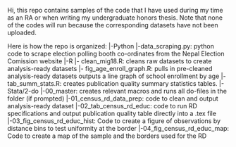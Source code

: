 Hi, this repo contains samples of the code that I have used during my time as an RA or when writing my undergraduate honors thesis.
Note that none of the codes will run because the corresponding datasets have not been uploaded. 

Here is how the repo is organized:
|-Python
    |-data_scraping.py: python code to scrape election polling booth co-ordinates from the Nepal Election Comission website
|-R
    |- clean_mig18.R: cleans raw datasets to create analysis-ready datasets
    |- fig_age_enroll_graph.R: pulls in pre-cleaned analysis-ready datasets outputs a line graph of school enrollment by age
    |- tab_summ_stats.R: creates publication quality summary statistics tables. 
|-Stata/2-do
    |-00_master: creates relevant macros and runs all do-files in the folder (if prompted)
    |-01_census_rd_data_prep: code to clean and output analysis-ready dataset
    |-02_tab_census_rd_educ: code to run RD specifications and output publication quality table directly into a .tex file
    |-03_fig_census_rd_educ_hist: Code to create a figure of observations by distance bins to test uniformity at the border
    |-04_fig_census_rd_educ_map: Code to create a map of the sample and the borders used for the RD    
